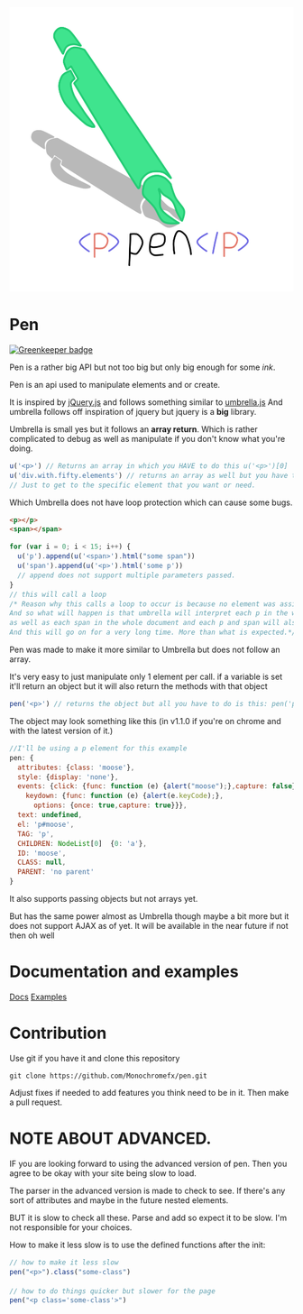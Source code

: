 ![pen](pen.logo.png)

# Pen

[![Greenkeeper badge](https://badges.greenkeeper.io/Monochromefx/pen.svg)](https://greenkeeper.io/)

Pen is a rather big API but not too big but only big enough for some *ink*.

Pen is an api used to manipulate elements and or create.

It is inspired by [jQuery.js](https://jquery.com/) and follows something similar to [umbrella.js](https://umbrellajs.com/)
And umbrella follows off inspiration of jquery but jquery is a **big** library.

Umbrella is small yes but it follows an **array return**.
Which is rather complicated to debug as well as manipulate if you don't know what you're doing.
```js
u('<p>') // Returns an array in which you HAVE to do this u('<p>')[0]
u('div.with.fifty.elements') // returns an array as well but you have to cycle through each element.
// Just to get to the specific element that you want or need.
```


Which Umbrella does not have loop protection which can cause some bugs.
```html
<p></p>
<span></span>
```
```js
for (var i = 0; i < 15; i++) {
  u('p').append(u('<span>').html("some span"))
  u('span').append(u('<p>').html('some p'))
  // append does not support multiple parameters passed.
}
// this will call a loop
/* Reason why this calls a loop to occur is because no element was assigned a specific class or id or attribute
And so what will happen is that umbrella will interpret each p in the whole document
as well as each span in the whole document and each p and span will also have a p and span inside of those elements
And this will go on for a very long time. More than what is expected.*/
```

Pen was made to make it more similar to Umbrella but does not follow an array.

It's very easy to just manipulate only 1 element per call.
if a variable is set it'll return an object but it will also return the methods with that object
```js
pen('<p>') // returns the object but all you have to do is this: pen('p').el or pen('p').element or not event that if you want to keep the methods
```
The object may look something like this (in v1.1.0 if you're on chrome
and with the latest version of it.)
```js
//I'll be using a p element for this example
pen: {
  attributes: {class: 'moose'},
  style: {display: 'none'},
  events: {click: {func: function (e) {alert("moose");},capture: false},
    keydown: {func: function (e) {alert(e.keyCode);},
      options: {once: true,capture: true}}},
  text: undefined,
  el: 'p#moose',
  TAG: 'p',
  CHILDREN: NodeList[0]  {0: 'a'},
  ID: 'moose',
  CLASS: null,
  PARENT: 'no parent'
}
```

It also supports passing objects but not arrays yet.

But has the same power almost as Umbrella though maybe a bit more but it does not support AJAX as of yet.
It will be available in the near future if not then oh well

# Documentation and examples
[Docs](docs)
[Examples](examples)

# Contribution

Use git if you have it and clone this repository
```batch
git clone https://github.com/Monochromefx/pen.git
```
Adjust fixes if needed to add features you think need to be in it.
Then make a pull request.

# NOTE ABOUT ADVANCED.
IF you are looking forward to using the advanced version of pen.
Then you agree to be okay with your site being slow to load.

The parser in the advanced version is made to check to see.
If there's any sort of attributes and maybe in the future nested elements.

BUT it is slow to check all these. Parse and add
so expect it to be slow. I'm not responsible for your choices.

How to make it less slow is to use the defined functions after the init:
```js
// how to make it less slow
pen("<p>").class("some-class")

// how to do things quicker but slower for the page
pen("<p class='some-class'>")
```
